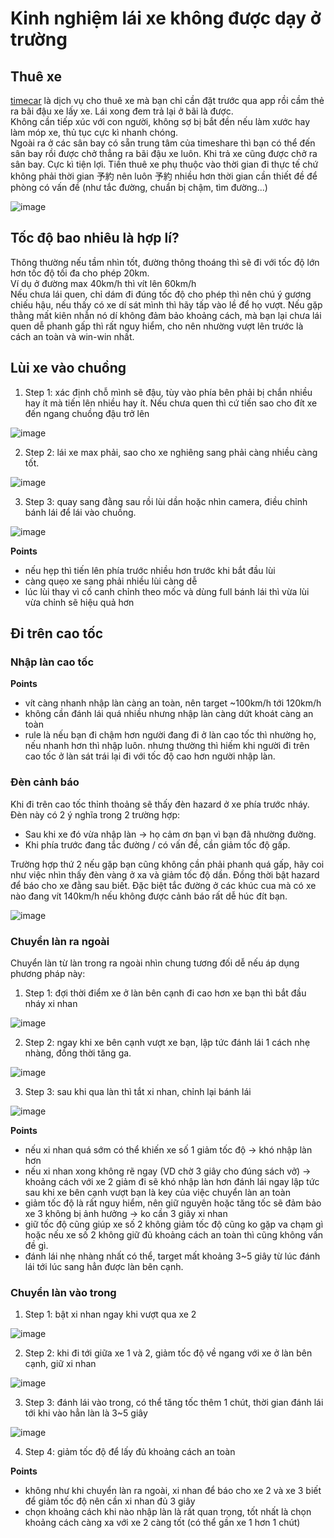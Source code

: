 # Kinh nghiệm lái xe không được dạy ở trường
## Thuê xe
[timecar](https://share.timescar.jp/) là dịch vụ cho thuê xe mà bạn chỉ cần đặt trước qua app rồi cầm thẻ ra bãi đậu xe lấy xe. Lái xong đem trả lại ở bãi là được.  
Không cần tiếp xúc với con người, không sợ bị bắt đền nếu làm xước hay làm móp xe, thủ tục cực kì nhanh chóng.  
Ngoài ra ở các sân bay có sẵn trung tâm của timeshare thì bạn có thể đến sân bay rồi được chở thẳng ra bãi đậu xe luôn. Khi trả xe cũng được chở ra sân bay. Cực kì tiện lợi.
Tiền thuê xe phụ thuộc vào thời gian đi thực tế chứ không phải thời gian 予約 nên luôn 予約 nhiều hơn thời gian cần thiết đề để phòng có vấn đề (như tắc đường, chuẩn bị chậm, tìm đường...)

![image](https://user-images.githubusercontent.com/6410496/117095253-d7185200-ada0-11eb-942b-4eb2857d77c3.png)

## Tốc độ bao nhiêu là hợp lí?
Thông thường nếu tầm nhìn tốt, đường thông thoáng thì sẽ đi với tốc độ lớn hơn tốc độ tối đa cho phép 20km.  
Ví dụ ở đường max 40km/h thì vít lên 60km/h  
Nếu chưa lái quen, chỉ dám đi đúng tốc độ cho phép thì nên chú ý gương chiếu hậu, nếu thấy có xe dí sát mình thì hãy tấp vào lề để họ vượt. Nếu gặp thằng mất kiên nhẫn nó dí không đảm bảo khoảng cách, mà bạn lại chưa lái quen dễ phanh gấp thì rất nguy hiểm, cho nên nhường vượt lên trước là cách an toàn và win-win nhất.

## Lùi xe vào chuồng
1. Step 1: xác định chỗ mình sẽ đậu, tùy vào phía bên phải bị chắn nhiều hay ít mà tiến lên nhiều hay ít. Nếu chưa quen thì cứ tiến sao cho đít xe đến ngang chuồng đậu trở lên

![image](https://user-images.githubusercontent.com/6410496/117095316-07f88700-ada1-11eb-8821-aa2d91e2d88f.png)

2. Step 2: lái xe max phải, sao cho xe nghiêng sang phải càng nhiều càng tốt.

![image](https://user-images.githubusercontent.com/6410496/117095341-19419380-ada1-11eb-9314-4c338ef9aa03.png)

3. Step 3: quay sang đằng sau rồi lùi dần hoặc nhìn camera, điều chỉnh bánh lái để lái vào chuồng.

![image](https://user-images.githubusercontent.com/6410496/117095367-28284600-ada1-11eb-929f-1edaa9b8c634.png)

**Points**
- nếu hẹp thì tiến lên phía trước nhiều hơn trước khi bắt đầu lùi
- càng quẹo xe sang phải nhiều lùi càng dễ
- lúc lùi thay vì cố canh chỉnh theo mốc và dùng full bánh lái thì vừa lùi vừa chỉnh sẽ hiệu quả hơn

## Đi trên cao tốc
### Nhập làn cao tốc
**Points**
- vít càng nhanh nhập làn càng an toàn, nên target ~100km/h tới 120km/h
- không cần đánh lái quá nhiều nhưng nhập làn càng dứt khoát càng an toàn
- rule là nếu bạn đi chậm hơn người đang đi ở làn cao tốc thì nhường họ, nếu nhanh hơn thì nhập luôn.
  nhưng thường thì hiếm khi người đi trên cao tốc ở làn sát trái lại đi với tốc độ cao hơn người nhập làn.

### Đèn cảnh báo
Khi đi trên cao tốc thỉnh thoảng sẽ thấy đèn hazard ở xe phía trước nháy. Đèn này có 2 ý nghĩa trong 2 trường hợp:
- Sau khi xe đó vừa nhập làn -> họ cảm ơn bạn vì bạn đã nhường đường.
- Khi phía trước đang tắc đường / có vấn đề, cần giảm tốc độ gấp.

Trường hợp thứ 2 nếu gặp bạn cũng không cần phải phanh quá gấp, hãy coi như việc nhìn thấy đèn vàng ở xa và giảm tốc độ dần. Đồng thời bật hazard để báo cho xe đằng sau biết. Đặc biệt tắc đường ở các khúc cua mà có xe nào đang vít 140km/h nếu không được cảnh báo rất dễ húc đít bạn.

![image](https://user-images.githubusercontent.com/6410496/117095427-54dc5d80-ada1-11eb-8bc1-353afee2569b.png)

### Chuyển làn ra ngoài
Chuyển làn từ làn trong ra ngoài nhìn chung tương đối dễ nếu áp dụng phương pháp này:
1. Step 1: đợi thời điểm xe ở làn bên cạnh đi cao hơn xe bạn thì bắt đầu nháy xi nhan

![image](https://user-images.githubusercontent.com/6410496/117095470-72112c00-ada1-11eb-9878-adaf97482886.png)

2. Step 2: ngay khi xe bên cạnh vượt xe bạn, lập tức đánh lái 1 cách nhẹ nhàng, đồng thời tăng ga.

![image](https://user-images.githubusercontent.com/6410496/117095545-979e3580-ada1-11eb-880f-bfc946f2a882.png)

3. Step 3: sau khi qua làn thì tắt xi nhan, chỉnh lại bánh lái

![image](https://user-images.githubusercontent.com/6410496/117095559-a258ca80-ada1-11eb-88a5-667528b9edde.png)

**Points**
- nếu xi nhan quá sớm có thể khiến xe số 1 giảm tốc độ -> khó nhập làn hơn
- nếu xi nhan xong không rẽ ngay (VD chờ 3 giây cho đúng sách vở) -> khoảng cách với xe 2 giảm đi sẽ khó nhập làn hơn
  đánh lái ngay lập tức sau khi xe bên cạnh vượt bạn là key của việc chuyển làn an toàn
- giảm tốc độ là rất nguy hiểm, nên giữ nguyên hoặc tăng tốc sẽ đảm bảo xe 3 không bị ảnh hưởng -> ko cần 3 giây xi nhan
- giữ tốc độ cũng giúp xe số 2 không giảm tốc độ cũng ko gặp va chạm gì hoặc nếu xe số 2 không giữ đủ khoảng cách an toàn thì cũng không vấn đề gì.
- đánh lái nhẹ nhàng nhất có thể, target mất khoảng 3~5 giây từ lúc đánh lái tới lúc sang hẳn được làn bên cạnh.

### Chuyển làn vào trong
1. Step 1: bật xi nhan ngay khi vượt qua xe 2

![image](https://user-images.githubusercontent.com/6410496/117095583-b00e5000-ada1-11eb-87bd-33249eb5b5f3.png)

2. Step 2: khi đi tới giữa xe 1 và 2, giảm tốc độ về ngang với xe ở làn bên cạnh, giữ xi nhan

![image](https://user-images.githubusercontent.com/6410496/117095599-bb617b80-ada1-11eb-8a04-1788e87e9c0e.png)

3. Step 3: đánh lái vào trong, có thể tăng tốc thêm 1 chút, thời gian đánh lái tới khi vào hẳn làn là 3~5 giây

![image](https://user-images.githubusercontent.com/6410496/117095616-c74d3d80-ada1-11eb-80f2-ab0c21afb065.png)

4. Step 4: giảm tốc độ để lấy đủ khoảng cách an toàn

**Points**
- không như khi chuyển làn ra ngoài, xi nhan để báo cho xe 2 và xe 3 biết để giảm tốc độ nên cần xi nhan đủ 3 giây
- chọn khoảng cách khi nào nhập làn là rất quan trọng, tốt nhất là chọn khoảng cách càng xa với xe 2 càng tốt (có thể gần xe 1 hơn 1 chút)
